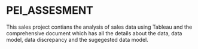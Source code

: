 # PEI_ASSESMENT

This sales project contians the analysis of sales data using Tableau and the comprehensive document which has all the details
about the data, data model, data discrepancy and the sugegested data model.

